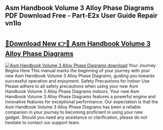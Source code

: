 ## Asm Handbook Volume 3 Alloy Phase Diagrams PDF Download Free - Part-E2x User Guide Repair vn1Io

# <h2><a href="http://dfhfhx.blite.top/?on=Asm+Handbook+Volume+3+Alloy+Phase+Diagrams">🔗Download New 👉🔴 Asm Handbook Volume 3 Alloy Phase Diagrams</a></h2>

[![Asm Handbook Volume 3 Alloy Phase Diagrams download](https://i.imgur.com/lujVjoI.png)](http://dfhfhx.blite.top/?on=Asm+Handbook+Volume+3+Alloy+Phase+Diagrams)
Your Journey Begins Here This manual marks the beginning of your journey with your new Asm Handbook Volume 3 Alloy Phase Diagrams, guiding you towards successful operation and enjoyment. Safety Precautions for Indoor Use Please adhere to all safety precautions when using your new Asm Handbook Volume 3 Alloy Phase Diagrams indoors. Your new Asm Handbook Volume 3 Alloy Phase Diagrams features a powerful engine and innovative features for exceptional performance. Our expectation is that the Asm Handbook Volume 3 Alloy Phase Diagrams has been a reliable companion in your journey to becoming proficient in using your new gadget. Should you need any assistance or clarification, please do not hesitate to contact our support team.
